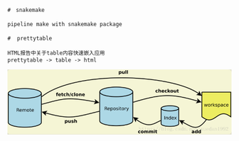 ```
#　snakemake

pipeline make with snakemake package

#  prettytable

HTML报告中关于table内容快速嵌入应用
prettytable -> table -> html

```

![](images/git_working.png)
